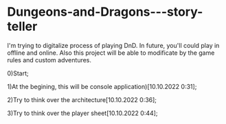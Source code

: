 # Dungeons-and-Dragons---story-teller
I'm trying to digitalize process of playing DnD. In future, you'll could play in offline and online. Also this project will be able to modificate by the game rules and custom adventures.

0)Start;

1)At the begining, this will be console application)[10.10.2022 0:31];

2)Try to think over the arсhitecture[10.10.2022 0:36];

3)Try to think over the player sheet[10.10.2022 0:44];
